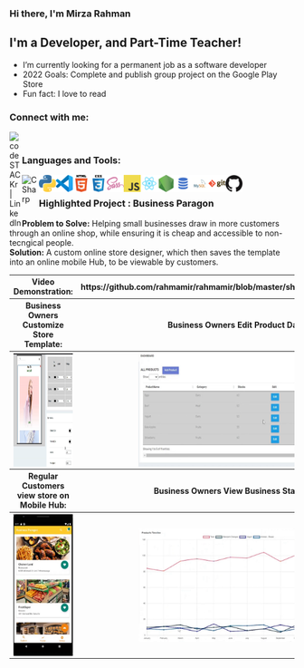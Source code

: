 ### Hi there, I'm Mirza Rahman

## I'm a Developer, and Part-Time Teacher!

- I’m currently looking for a permanent job as a software developer
- 2022 Goals: Complete and publish group project on the Google Play Store
- Fun fact: I love to read 

### Connect with me:

[<img align="left" alt="codeSTACKr | LinkedIn" width="22px" src="https://cdn.jsdelivr.net/npm/simple-icons@v3/icons/linkedin.svg" />][linkedin]

<br />

### Languages and Tools:

<img align="left" alt="CSharp" width="30px" src="https://camo.githubusercontent.com/52045ed9d775b4ac9286e51c28b878edca6bb1750815b423c8d06c7976040ab7/68747470733a2f2f6d617274696e63686176657a2e6769746875622e696f2f4173736574732f4c6f676f732f6373686172702e737667" >
<img align="left" alt="Python" width="30px" src="https://github.com/rahmamir/rahmamir/blob/master/python_icon.png" />
<img align="left" alt="Visual Studio Code" width="30px" src="https://raw.githubusercontent.com/github/explore/80688e429a7d4ef2fca1e82350fe8e3517d3494d/topics/visual-studio-code/visual-studio-code.png" />
<img align="left" alt="HTML5" width="30px" src="https://raw.githubusercontent.com/github/explore/80688e429a7d4ef2fca1e82350fe8e3517d3494d/topics/html/html.png" />
<img align="left" alt="CSS3" width="30px" src="https://raw.githubusercontent.com/github/explore/80688e429a7d4ef2fca1e82350fe8e3517d3494d/topics/css/css.png" />
<img align="left" alt="Sass" width="30px" src="https://raw.githubusercontent.com/github/explore/80688e429a7d4ef2fca1e82350fe8e3517d3494d/topics/sass/sass.png" />
<img align="left" alt="JavaScript" width="30px" src="https://raw.githubusercontent.com/github/explore/80688e429a7d4ef2fca1e82350fe8e3517d3494d/topics/javascript/javascript.png" />
<img align="left" alt="React" width="30px" src="https://raw.githubusercontent.com/github/explore/80688e429a7d4ef2fca1e82350fe8e3517d3494d/topics/react/react.png" />
<img align="left" alt="Node.js" width="30px" src="https://raw.githubusercontent.com/github/explore/80688e429a7d4ef2fca1e82350fe8e3517d3494d/topics/nodejs/nodejs.png" />
<img align="left" alt="SQL" width="30px" src="https://raw.githubusercontent.com/github/explore/80688e429a7d4ef2fca1e82350fe8e3517d3494d/topics/sql/sql.png" />
<img align="left" alt="MySQL" width="30px" src="https://raw.githubusercontent.com/github/explore/80688e429a7d4ef2fca1e82350fe8e3517d3494d/topics/mysql/mysql.png" />
<img align="left" alt="Git" width="30px" src="https://raw.githubusercontent.com/github/explore/80688e429a7d4ef2fca1e82350fe8e3517d3494d/topics/git/git.png" />
<img align="left" alt="GitHub" width="30px" src="https://raw.githubusercontent.com/github/explore/78df643247d429f6cc873026c0622819ad797942/topics/github/github.png" />
<br />

### Highlighted Project : Business Paragon <br />
<b>Problem to Solve:</b> Helping small businesses draw in more customers through an online shop, while ensuring it is cheap and accessible to non-tecngical people. <br />
<b>Solution:</b> A custom online store designer, which then saves the template into an online mobile Hub, to be viewable by customers. <br />

<table>
    <tr> 
        <th rowspan="2"> Video Demonstration: </th> 
    </tr>
    <tr>
        <th> https://github.com/rahmamir/rahmamir/blob/master/short_demo_v2%20(1).mp4 </th>
    </tr>
    <tr width="800px"> 
         <th> Business Owners Customize Store Template: </th> 
         <th> Business Owners Edit Product Data: </th>
    </tr>
    <tr  width="800px"> 
        <th> <img align="center" alt="V1" width="350px" height="200px" src="https://github.com/rahmamir/rahmamir/blob/master/customize_template.PNG" />  </th> 
        <th> <img align="center" alt="V2" width="350px" height="200px" src="https://github.com/rahmamir/rahmamir/blob/master/edit_products.PNG" />  </th> 
    </tr>
    <tr  width="800px">
        <th> Regular Customers view store on Mobile Hub: </th>
        <th> Business Owners View Business Statistics: </th>
    </tr>
    <tr  width="800px">
        <th> <img align="center" alt="V3" width="150px" height="250px" src="https://github.com/rahmamir/rahmamir/blob/master/view_businesses.PNG" />  </th>
        <th> <img align="center" alt="V4" width="350px" height="200px" src="https://github.com/rahmamir/rahmamir/blob/master/view_statistics.PNG" />  </th> 
    </tr>

</table>

[linkedin]: https://www.linkedin.com/in/mirza-rahman-b32511134/
